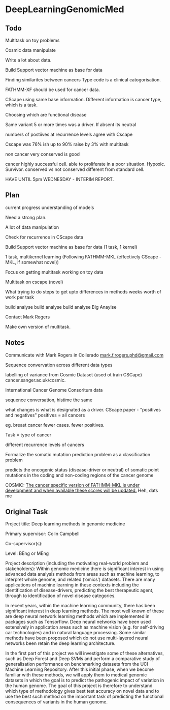 # DeepLearningGenomicMed

## Todo

Multitask on toy problems

Cosmic data manipulate

Write a lot about data.

Build Support vector machine as base for data

Finding similarites between cancers
Type code is a clinical catogorisation.

FATHMM-XF should be used for cancer data.

CScape using same base information. Different information is cancer type, which is a task.

Choosing which are functional disease

Same variant 5 or more times was a driver.
If absent its neutral

numbers of postiives at recurrence levels agree with Cscape

Cscape was 76% ish up to 90% raise by 3% with multitask

non cancer very conserved is good

cancer highly successful cell. able to proliferate in a poor situation. Hypoxic. Survivor. 
conserved vs not conserved different from standard cell.


HAVE UNTIL 5pm WEDNESDAY - INTERIM REPORT.

## Plan

current progress understanding of models

Need a strong plan.

A lot of data manipulation

Check for recurrence in CScape data

Build Support vector machine as base for data (1 task, 1 kernel)

1 task, multikernel learning (Following FATHMM-MKL (effectively CScape - MKL, if somewhat novel))

Focus on getting multitask working on toy data 

Multitask on cscape (novel)



What trying to do
steps to get upto
differences in methods
weeks worth of work per task

build
analyse
build
analyse
build
analyse
Big Anaylse



Contact Mark Rogers 

Make own version of multitask.




## Notes
Communicate with Mark Rogers in Collerado
[mark.f.rogers.phd@gmail.com](mark.f.rogers.phd@gmail.com)


Sequence convervation across different data types

labelling of variance from Cosmic Dataset (used ot train CSCape) cancer.sanger.ac.uk/cosmic.

International Cancer Genome Consoritum data


sequence conversation, histime the same

what changes is what is designated as a driver.
CScape paper - "positives and negatives"
positives = all cancers

eg. breast cancer fewer cases. fewer positives.

Task = type of cancer

different recurrence levels of cancers


Formalize the somatic mutation prediction problem as a classification problem

predicts the oncogenic status (disease-driver or neutral) of somatic point mutations in the coding and non-coding regions of the cancer genome

COSMIC:
[The cancer specific version of FATHMM-MKL is under development and when available these scores will be updated.](https://cancer.sanger.ac.uk/cosmic/analyses)
Heh, dats me


## Original Task

Project title: Deep learning methods in genomic medicine

Primary supervisor: Colin Campbell

Co-supervisor(s):

Level: BEng or MEng

Project description (including the motivating real-world problem and stakeholders):
Within genomic medicine there is significant interest in using advanced data analysis methods from
areas such as machine learning, to interpret whole genome, and related (‘omics’) datasets. There are many applications of machine learning in these contexts including the identification of disease-drivers, predicting the best therapeutic agent, through to identification of novel disease categories.

In recent years, within the machine learning community, there has been significant interest in deep
learning methods. The most well known of these are deep neural network learning methods which
are implemented in packages such as Tensorflow. Deep neural networks have been used extensively
in application areas such as machine vision (e.g. for self-driving car technologies) and in natural
language processing. Some similar methods have been proposed which do not use multi-layered
neural networks been retain the deep learning architecture. 

In the first part of this project we will investigate some of these alternatives, such as Deep Forest and Deep SVMs and perform a comparative study of generalisation performance on benchmarking datasets from the UCI Machine Learning Repository. After this initial phase, when we become familiar with these methods, we will apply them to medical genomic datasets in which the goal is to predict the pathogenic impact of variation in the human genome. The goal of this project is therefore to understand which type of methodology gives best test accuracy on novel data and to use the best such method on the important task of predicting the functional consequences of variants in the human genome.
